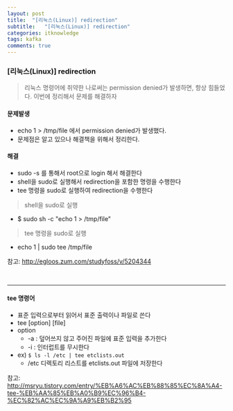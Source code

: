 ```yaml
---
layout: post
title:  "[리눅스(Linux)] redirection"
subtitle:   "[리눅스(Linux)] redirection"
categories: itknowledge
tags: kafka
comments: true
---
```


### [리눅스(Linux)] redirection

> 리눅스 명령어에 취약한 나로써는 permission denied가 발생하면, 항상 힘들었다. 이번에 정리해서 문제를 해결하자  

#### 문제발생
- echo 1 > /tmp/file 에서 permission denied가 발생했다.
- 문제점은 알고 있으나 해결책을 위해서 정리한다.

#### 해결
- sudo -s 를 통해서 root으로 login 해서 해결한다
- shell을 sudo로 실행해서 redirection을 포함한 명령을 수행한다
- tee 명령을 sudo로 실행하여 redirection을 수행한다

> shell을 sudo로 실행  

- $ sudo sh -c "echo 1 > /tmp/file"

> tee 명령을 sudo로 실행

- echo 1 | sudo tee /tmp/file


참고: http://egloos.zum.com/studyfoss/v/5204344

<br>

---

#### tee 명령어
- 표준 입력으로부터 읽어서 표준 출력이나 파일로 쓴다
- tee [option] [file]
- option
	- -a : 덮어쓰지 않고 주어진 파일에 표준 입력을 추가한다
	- -i : 인터럽트를 무시한다
- ex) ```$ ls -l /etc | tee etclists.out```
	- /etc 디렉토리 리스트를 etclists.out 파일에 저장한다  

참고: http://msryu.tistory.com/entry/%EB%A6%AC%EB%88%85%EC%8A%A4-tee-%EB%AA%85%EB%A0%B9%EC%96%B4-%EC%82%AC%EC%9A%A9%EB%B2%95
